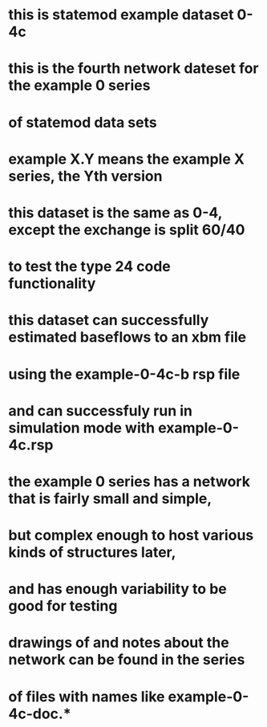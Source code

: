 # this is statemod example dataset 0-4c
# this is the fourth network dateset for the example 0 series
#   of statemod data sets
# example X.Y means the example X series, the Yth version
#
# this dataset is the same as 0-4, except the exchange is split 60/40
#   to test the type 24 code functionality
#
# this dataset can successfully estimated baseflows to an xbm file
#   using the example-0-4c-b rsp file
#   and can successfuly run in simulation mode with example-0-4c.rsp
#
# the example 0 series has a network that is fairly small and simple,
#   but complex enough to host various kinds of structures later,
#   and has enough variability to be good for testing
# drawings of and notes about the network can be found in the series
#   of files with names like example-0-4c-doc.*
